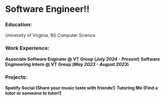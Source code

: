 # Software Engineer!!


### Education:
University of Virginia, BS Computer Science

### Work Experience:
**Associate Software Engineer @ VT Group (_July 2024 - Present_)**
**Software Engineering Intern @ VT Group (_May 2023 - August 2023_)**

### Projects:
**Spotify Social (Share your music taste with friends!)**
**Tutoring Me (Find a tutor or someone to tutor!)**
